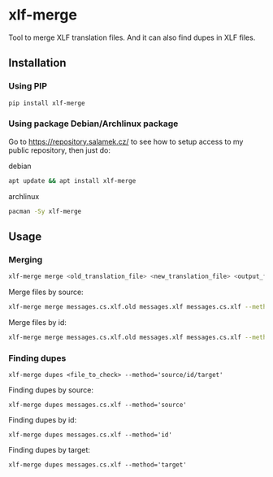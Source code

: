 # xlf-merge

Tool to merge XLF translation files.
And it can also find dupes in XLF files.


## Installation

### Using PIP

```bash
pip install xlf-merge
```

### Using package Debian/Archlinux package

Go to https://repository.salamek.cz/ to see how to setup access to my public repository, then just do:

debian
```bash
apt update && apt install xlf-merge
```

archlinux
```bash
pacman -Sy xlf-merge
```

## Usage

### Merging

```bash
xlf-merge merge <old_translation_file> <new_translation_file> <output_file> --method='source/id'
```

Merge files by source:

```bash
xlf-merge merge messages.cs.xlf.old messages.xlf messages.cs.xlf --method='source'
```

Merge files by id:

```bash
xlf-merge merge messages.cs.xlf.old messages.xlf messages.cs.xlf --method='id'
```

### Finding dupes
```
xlf-merge dupes <file_to_check> --method='source/id/target'
```

Finding dupes by source:

```
xlf-merge dupes messages.cs.xlf --method='source'
```

Finding dupes by id:

```
xlf-merge dupes messages.cs.xlf --method='id'
```

Finding dupes by target:

```
xlf-merge dupes messages.cs.xlf --method='target'
```